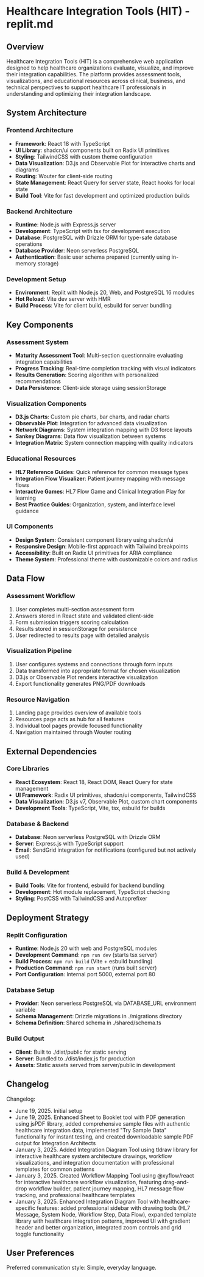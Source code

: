 # Healthcare Integration Tools (HIT) - replit.md

## Overview

Healthcare Integration Tools (HIT) is a comprehensive web application designed to help healthcare organizations evaluate, visualize, and improve their integration capabilities. The platform provides assessment tools, visualizations, and educational resources across clinical, business, and technical perspectives to support healthcare IT professionals in understanding and optimizing their integration landscape.

## System Architecture

### Frontend Architecture
- **Framework**: React 18 with TypeScript
- **UI Library**: shadcn/ui components built on Radix UI primitives
- **Styling**: TailwindCSS with custom theme configuration
- **Data Visualization**: D3.js and Observable Plot for interactive charts and diagrams
- **Routing**: Wouter for client-side routing
- **State Management**: React Query for server state, React hooks for local state
- **Build Tool**: Vite for fast development and optimized production builds

### Backend Architecture
- **Runtime**: Node.js with Express.js server
- **Development**: TypeScript with tsx for development execution
- **Database**: PostgreSQL with Drizzle ORM for type-safe database operations
- **Database Provider**: Neon serverless PostgreSQL
- **Authentication**: Basic user schema prepared (currently using in-memory storage)

### Development Setup
- **Environment**: Replit with Node.js 20, Web, and PostgreSQL 16 modules
- **Hot Reload**: Vite dev server with HMR
- **Build Process**: Vite for client build, esbuild for server bundling

## Key Components

### Assessment System
- **Maturity Assessment Tool**: Multi-section questionnaire evaluating integration capabilities
- **Progress Tracking**: Real-time completion tracking with visual indicators
- **Results Generation**: Scoring algorithm with personalized recommendations
- **Data Persistence**: Client-side storage using sessionStorage

### Visualization Components
- **D3.js Charts**: Custom pie charts, bar charts, and radar charts
- **Observable Plot**: Integration for advanced data visualization
- **Network Diagrams**: System integration mapping with D3 force layouts
- **Sankey Diagrams**: Data flow visualization between systems
- **Integration Matrix**: System connection mapping with quality indicators

### Educational Resources
- **HL7 Reference Guides**: Quick reference for common message types
- **Integration Flow Visualizer**: Patient journey mapping with message flows
- **Interactive Games**: HL7 Flow Game and Clinical Integration Play for learning
- **Best Practice Guides**: Organization, system, and interface level guidance

### UI Components
- **Design System**: Consistent component library using shadcn/ui
- **Responsive Design**: Mobile-first approach with Tailwind breakpoints
- **Accessibility**: Built on Radix UI primitives for ARIA compliance
- **Theme System**: Professional theme with customizable colors and radius

## Data Flow

### Assessment Workflow
1. User completes multi-section assessment form
2. Answers stored in React state and validated client-side
3. Form submission triggers scoring calculation
4. Results stored in sessionStorage for persistence
5. User redirected to results page with detailed analysis

### Visualization Pipeline
1. User configures systems and connections through form inputs
2. Data transformed into appropriate format for chosen visualization
3. D3.js or Observable Plot renders interactive visualization
4. Export functionality generates PNG/PDF downloads

### Resource Navigation
1. Landing page provides overview of available tools
2. Resources page acts as hub for all features
3. Individual tool pages provide focused functionality
4. Navigation maintained through Wouter routing

## External Dependencies

### Core Libraries
- **React Ecosystem**: React 18, React DOM, React Query for state management
- **UI Framework**: Radix UI primitives, shadcn/ui components, TailwindCSS
- **Data Visualization**: D3.js v7, Observable Plot, custom chart components
- **Development Tools**: TypeScript, Vite, tsx, esbuild for builds

### Database & Backend
- **Database**: Neon serverless PostgreSQL with Drizzle ORM
- **Server**: Express.js with TypeScript support
- **Email**: SendGrid integration for notifications (configured but not actively used)

### Build & Development
- **Build Tools**: Vite for frontend, esbuild for backend bundling
- **Development**: Hot module replacement, TypeScript checking
- **Styling**: PostCSS with TailwindCSS and Autoprefixer

## Deployment Strategy

### Replit Configuration
- **Runtime**: Node.js 20 with web and PostgreSQL modules
- **Development Command**: `npm run dev` (starts tsx server)
- **Build Process**: `npm run build` (Vite + esbuild bundling)
- **Production Command**: `npm run start` (runs built server)
- **Port Configuration**: Internal port 5000, external port 80

### Database Setup
- **Provider**: Neon serverless PostgreSQL via DATABASE_URL environment variable
- **Schema Management**: Drizzle migrations in ./migrations directory
- **Schema Definition**: Shared schema in ./shared/schema.ts

### Build Output
- **Client**: Built to ./dist/public for static serving
- **Server**: Bundled to ./dist/index.js for production
- **Assets**: Static assets served from server/public in development

## Changelog

Changelog:
- June 19, 2025. Initial setup
- June 19, 2025. Enhanced Sheet to Booklet tool with PDF generation using jsPDF library, added comprehensive sample files with authentic healthcare integration data, implemented "Try Sample Data" functionality for instant testing, and created downloadable sample PDF output for Integration Architects
- January 3, 2025. Added Integration Diagram Tool using tldraw library for interactive healthcare system architecture drawings, workflow visualizations, and integration documentation with professional templates for common patterns
- January 3, 2025. Created Workflow Mapping Tool using @xyflow/react for interactive healthcare workflow visualization, featuring drag-and-drop workflow builder, patient journey mapping, HL7 message flow tracking, and professional healthcare templates
- January 3, 2025. Enhanced Integration Diagram Tool with healthcare-specific features: added professional sidebar with drawing tools (HL7 Message, System Node, Workflow Step, Data Flow), expanded template library with healthcare integration patterns, improved UI with gradient header and better organization, integrated zoom controls and grid toggle functionality


## User Preferences

Preferred communication style: Simple, everyday language.